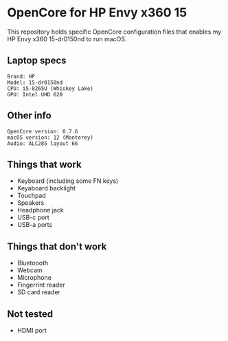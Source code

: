 # OpenCore for HP Envy x360 15

This repository holds specific OpenCore configuration files that enables my HP Envy x360 15-dr0150nd to run macOS.

## Laptop specs

```
Brand: HP
Model: 15-dr0150nd
CPU: i5-8265U (Whiskey Lake)
GPU: Intel UHD 620
```

## Other info

```
OpenCore version: 0.7.6
macOS version: 12 (Monterey)
Audio: ALC285 layout 66
```

## Things that work

- Keyboard (including some FN keys)
- Keyaboard backlight
- Touchpad
- Speakers
- Headphone jack
- USB-c port
- USB-a ports

## Things that don't work

- Bluetoooth
- Webcam
- Microphone
- Fingerrint reader
- SD card reader

## Not tested

- HDMI port
